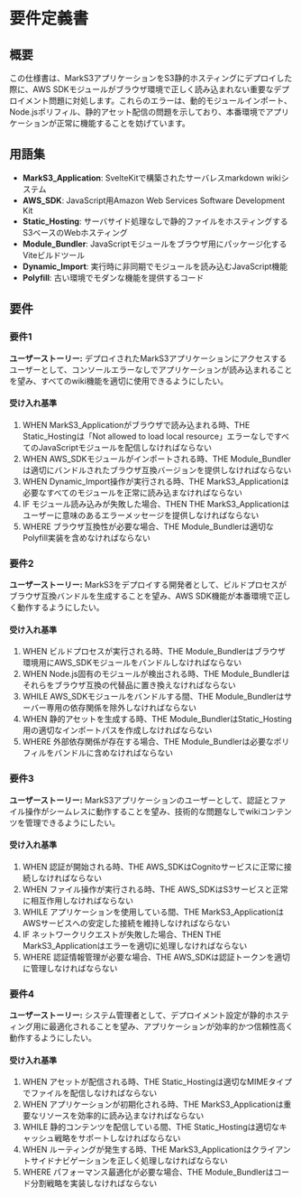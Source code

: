 # 要件定義書

## 概要

この仕様書は、MarkS3アプリケーションをS3静的ホスティングにデプロイした際に、AWS SDKモジュールがブラウザ環境で正しく読み込まれない重要なデプロイメント問題に対処します。これらのエラーは、動的モジュールインポート、Node.jsポリフィル、静的アセット配信の問題を示しており、本番環境でアプリケーションが正常に機能することを妨げています。

## 用語集

- **MarkS3_Application**: SvelteKitで構築されたサーバレスmarkdown wikiシステム
- **AWS_SDK**: JavaScript用Amazon Web Services Software Development Kit
- **Static_Hosting**: サーバサイド処理なしで静的ファイルをホスティングするS3ベースのWebホスティング
- **Module_Bundler**: JavaScriptモジュールをブラウザ用にパッケージ化するViteビルドツール
- **Dynamic_Import**: 実行時に非同期でモジュールを読み込むJavaScript機能
- **Polyfill**: 古い環境でモダンな機能を提供するコード

## 要件

### 要件1

**ユーザーストーリー:** デプロイされたMarkS3アプリケーションにアクセスするユーザーとして、コンソールエラーなしでアプリケーションが読み込まれることを望み、すべてのwiki機能を適切に使用できるようにしたい。

#### 受け入れ基準

1. WHEN MarkS3_Applicationがブラウザで読み込まれる時、THE Static_Hostingは「Not allowed to load local resource」エラーなしですべてのJavaScriptモジュールを配信しなければならない
2. WHEN AWS_SDKモジュールがインポートされる時、THE Module_Bundlerは適切にバンドルされたブラウザ互換バージョンを提供しなければならない
3. WHEN Dynamic_Import操作が実行される時、THE MarkS3_Applicationは必要なすべてのモジュールを正常に読み込まなければならない
4. IF モジュール読み込みが失敗した場合、THEN THE MarkS3_Applicationはユーザーに意味のあるエラーメッセージを提供しなければならない
5. WHERE ブラウザ互換性が必要な場合、THE Module_Bundlerは適切なPolyfill実装を含めなければならない

### 要件2

**ユーザーストーリー:** MarkS3をデプロイする開発者として、ビルドプロセスがブラウザ互換バンドルを生成することを望み、AWS SDK機能が本番環境で正しく動作するようにしたい。

#### 受け入れ基準

1. WHEN ビルドプロセスが実行される時、THE Module_Bundlerはブラウザ環境用にAWS_SDKモジュールをバンドルしなければならない
2. WHEN Node.js固有のモジュールが検出される時、THE Module_Bundlerはそれらをブラウザ互換の代替品に置き換えなければならない
3. WHILE AWS_SDKモジュールをバンドルする間、THE Module_Bundlerはサーバー専用の依存関係を除外しなければならない
4. WHEN 静的アセットを生成する時、THE Module_BundlerはStatic_Hosting用の適切なインポートパスを作成しなければならない
5. WHERE 外部依存関係が存在する場合、THE Module_Bundlerは必要なポリフィルをバンドルに含めなければならない

### 要件3

**ユーザーストーリー:** MarkS3アプリケーションのユーザーとして、認証とファイル操作がシームレスに動作することを望み、技術的な問題なしでwikiコンテンツを管理できるようにしたい。

#### 受け入れ基準

1. WHEN 認証が開始される時、THE AWS_SDKはCognitoサービスに正常に接続しなければならない
2. WHEN ファイル操作が実行される時、THE AWS_SDKはS3サービスと正常に相互作用しなければならない
3. WHILE アプリケーションを使用している間、THE MarkS3_ApplicationはAWSサービスへの安定した接続を維持しなければならない
4. IF ネットワークリクエストが失敗した場合、THEN THE MarkS3_Applicationはエラーを適切に処理しなければならない
5. WHERE 認証情報管理が必要な場合、THE AWS_SDKは認証トークンを適切に管理しなければならない

### 要件4

**ユーザーストーリー:** システム管理者として、デプロイメント設定が静的ホスティング用に最適化されることを望み、アプリケーションが効率的かつ信頼性高く動作するようにしたい。

#### 受け入れ基準

1. WHEN アセットが配信される時、THE Static_Hostingは適切なMIMEタイプでファイルを配信しなければならない
2. WHEN アプリケーションが初期化される時、THE MarkS3_Applicationは重要なリソースを効率的に読み込まなければならない
3. WHILE 静的コンテンツを配信している間、THE Static_Hostingは適切なキャッシュ戦略をサポートしなければならない
4. WHEN ルーティングが発生する時、THE MarkS3_Applicationはクライアントサイドナビゲーションを正しく処理しなければならない
5. WHERE パフォーマンス最適化が必要な場合、THE Module_Bundlerはコード分割戦略を実装しなければならない